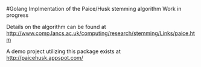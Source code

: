 #Golang Implmentation of the Paice/Husk stemming algorithm
Work in progress

Details on the algorithm can be found at http://www.comp.lancs.ac.uk/computing/research/stemming/Links/paice.htm

A demo project utilizing this package exists at http://paicehusk.appspot.com/